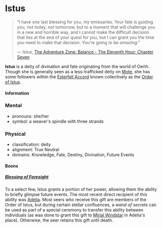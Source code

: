 # Istus

> "I have one last blessing for you, my emissaries. Your fate is guiding you, not today, not tomorrow, but to a moment that will challenge you in a new and horrible way, and I cannot make the difficult decision that lies at the end of your quest for you, but I can grant you the time you need to make that decision. You're going to be _amazing_."
>
> — Istus, [The Adventure Zone: Balance - The Eleventh Hour: Chapter Seven](https://maximumfun.org/episodes/adventure-zone/ep-47-eleventh-hour-chapter-seven/)

**Istus** is a deity of divination and fate originating from the world of Oerth. Though she is generally seen as a less-trafficked deity on [Mote](../../ch-1-welcome-to-mote/mote.md), she has some followers within the [Esterfell Accord](../../ch-2-people-of-mote/societies/esterfell-accord/esterfell-accord.md) known collectively as the [Order of Istus](../../ch-2-people-of-mote/organizations/order-of-istus/order-of-istus.md).

#### Information

### Mental

- pronouns: she/her
- symbol: a weaver's spindle with three strands

### Physical

- classification: deity
- alignment: True Neutral
- domains: Knowledge, Fate, Destiny, Divination, Future Events

#### Boons

##### [Blessing of Foresight](../../ch-4-character-options/supernatural-gifts/blessing-of-foresight.md)

To a select few, Istus grants a portion of her power, allowing them the ability to briefly glimpse future events. The most recent direct recipient of this ability was [Adelia](../../ch-2-people-of-mote/organizations/order-of-istus/members/adelia.md). Most seers who receive this gift are members of the Order of Istus, but during certain stellar confluences, a _wand of secrets_ can be used as part of a special ceremony to transfer this ability between individuals (as was done to grant this gift to [Mírial Windstar](../../ch-2-people-of-mote/organizations/the-commune/members/mirial-windstar.md) in Adelia's place). Otherwise, the seer retains this gift until death.
